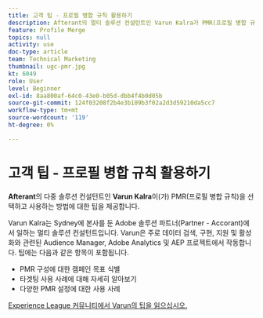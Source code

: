 ```yaml
---
title: 고객 팁 - 프로필 병합 규칙 활용하기
description: Afterant의 멀티 솔루션 컨설턴트인 Varun Kalra가 PMR(프로필 병합 규칙)을 선택하고 사용하는 데 관한 팁을 제공합니다.
feature: Profile Merge
topics: null
activity: use
doc-type: article
team: Technical Marketing
thumbnail: ugc-pmr.jpg
kt: 6049
role: User
level: Beginner
exl-id: 8aa800af-64c0-43e0-b05d-dbb4f4b0d05b
source-git-commit: 124f03208f2b4e3b109b3f02a2d3d59210da5cc7
workflow-type: tm+mt
source-wordcount: '119'
ht-degree: 0%

---
```


# 고객 팁 - 프로필 병합 규칙 활용하기

**Afterant**&#x200B;의 다중 솔루션 컨설턴트인 **Varun Kalra**&#x200B;이(가) PMR(프로필 병합 규칙)을 선택하고 사용하는 방법에 대한 팁을 제공합니다.

Varun Kalra는 Sydney에 본사를 둔 Adobe 솔루션 파트너(Partner - Accorant)에서 일하는 멀티 솔루션 컨설턴트입니다. Varun은 주로 데이터 검색, 구현, 지원 및 활성화와 관련된 Audience Manager, Adobe Analytics 및 AEP 프로젝트에서 작동합니다. 팁에는 다음과 같은 항목이 포함됩니다.

* PMR 구성에 대한 캠페인 목표 식별
* 타겟팅 사용 사례에 대해 자세히 알아보기
* 다양한 PMR 설정에 대한 사용 사례

[Experience League 커뮤니티에서 Varun의 팁을 읽으십시오.](https://experienceleaguecommunities.adobe.com/t5/adobe-audience-manager-blogs/getting-the-most-out-of-profile-merge-rules-tips-tricks-and/ba-p/372248)
